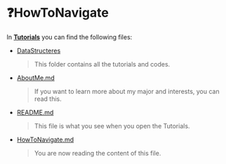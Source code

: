 # :question:HowToNavigate

In __[Tutorials](https://github.com/vardtlv/Tutorials#tutorials-trident)__ you can find the following files:
  
  * [DataStructeres](https://github.com/vardtlv/Tutorials/tree/master/DataStructeres#what-is-data-structures)
    >This folder contains all the tutorials and codes.
  * [AboutMe.md](https://github.com/vardtlv/Tutorials/blob/master/AboutMe.md#raising_handabout-me)
    >If you want to learn more about my major and interests, you can read this. 
  * [README.md](https://github.com/vardtlv/Tutorials/blob/master/README.md#tutorials-trident)
    >This file is what you see when you open the Tutorials.
  * [HowToNavigate.md](https://github.com/vardtlv/Tutorials/blob/master/HowToNavigate.md#questionhowtonavigate)
    >You are now reading the content of this file.



